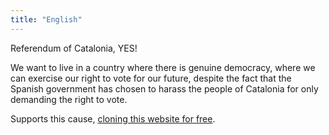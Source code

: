```yaml
---
title: "English"
---
```


Referendum of Catalonia, YES!

We want to live in a country where there is genuine democracy, where we can exercise our right to vote for our future, despite the fact that the Spanish government has chosen to harass the people of Catalonia for only demanding the right to vote.

Supports this cause, <a href="https://github.com/ifraixedes/referendumcat" target="_blank">cloning this website for free</a>.
